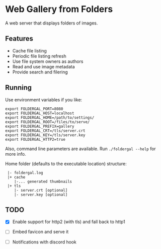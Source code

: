 Web Gallery from Folders
===

A web server that displays folders of images.

Features
---

* Cache file listing
* Periodic file listing refresh
* Use file system owners as authors
* Read and use image metadata
* Provide search and filering


Running
---

Use environment variables if you like:
```
export FOLDERGAL_PORT=8080
export FOLDERGAL_HOST=localhost
export FOLDERGAL_HOME=/path/to/settings/
export FOLDERGAL_ROOT=/files/to/serve/
export FOLDERGAL_PREFIX=gallery
export FOLDERGAL_CRT=/tls/server.crt
export FOLDERGAL_KEY=/tls/server.key
export FOLDERGAL_HTTP2=true
```

Also, command line parameters are available.
Run `./foldergal --help` for more info.

Home folder (defaults to the executable location) structure:
```
 |- foldergal.log
 |+ cache
    |-... generated thumbnails
 |+ tls
    |- server.crt [optional]
    |- server.key [optional]
```

TODO
---

* [x] Enable support for http2 (with tls) and fall back to http1
* [ ] Embed favicon and serve it
* [ ] Notifications with discord hook

